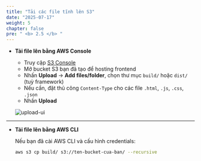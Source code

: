 ```yaml
---
title: "Tải các file tĩnh lên S3"
date: "2025-07-17"
weight: 5
chapter: false
pre: " <b> 2.5 </b> "
---
```


- **Tải file lên bằng AWS Console**

  - Truy cập [S3 Console](https://s3.console.aws.amazon.com/s3/)
  - Mở bucket S3 bạn đã tạo để hosting frontend
  - Nhấn **Upload** → **Add files/folder**, chọn thư mục `build/` hoặc `dist/` (tuỳ framework)
  - Nếu cần, đặt thủ công `Content-Type` cho các file `.html`, `.js`, `.css`, `.json`
  - Nhấn **Upload**

  ![upload-ui](/images/deploy_frontend/upload_files_ui.png)

---

- **Tải file lên bằng AWS CLI**

  Nếu bạn đã cài AWS CLI và cấu hình credentials:

  ```bash
  aws s3 cp build/ s3://ten-bucket-cua-ban/ --recursive
